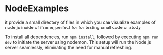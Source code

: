 # NodeExamples
it provide a small directory of files in which you can visualize examples of node js inside of iframe, perfect for for testing small code or stody

To install all dependencies, run `npm install`, followed by executing `npm run dev` to initiate the server using nodemon. This setup will run the Node.js server seamlessly, eliminating the need for manual refreshing.
